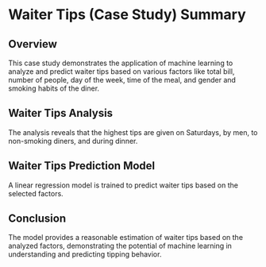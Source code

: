 # Waiter Tips (Case Study) Summary

## Overview

This case study demonstrates the application of machine learning to analyze and predict waiter tips based on various factors like total bill, number of people, day of the week, time of the meal, and gender and smoking habits of the diner.

## Waiter Tips Analysis

The analysis reveals that the highest tips are given on Saturdays, by men, to non-smoking diners, and during dinner.

## Waiter Tips Prediction Model

A linear regression model is trained to predict waiter tips based on the selected factors.

## Conclusion

The model provides a reasonable estimation of waiter tips based on the analyzed factors, demonstrating the potential of machine learning in understanding and predicting tipping behavior.
